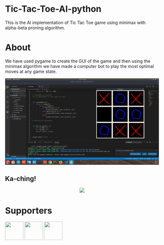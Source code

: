 # Tic-Tac-Toe-AI-python
This is the AI implementation of Tic Tac Toe game using minimax with alpha-beta proning algorithm.

# About         
We have used pygame to create the GUI of the game and then using the minimax algorithm we have made a computer bot to play the
most optimal moves at any game state.

![TestRunImage](https://github.com/TarunTomar122/Tic-Tac-Toe-AI-python/blob/master/assets/test/test.png)

## Ka-ching!

<p align="center">
									  			<a href="https://razorpay.webug.space/TarunTomar122/Tic-Tac-Toe-AI-python"><img src="https://i.imgur.com/ihTLDXK.jpeg" width="200"/></a>
											</p>

# Supporters
  [<img src="https://avatars2.githubusercontent.com/u/54112921?v=4" width="60" height="60"/>](https://github.com/TarunTomar122)  [<img src="https://avatars2.githubusercontent.com/u/39331243?v=4" width="60" height="60"/>](https://github.com/kunaltawatia)  [<img src="https://avatars2.githubusercontent.com/u/7189329?v=4" width="60" height="60"/>](https://github.com/anandadavananda)
